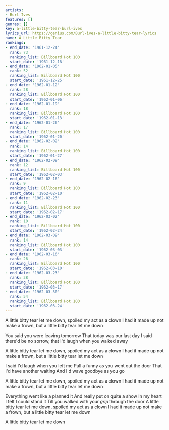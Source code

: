```yaml
---
artists:
- Burl Ives
features: []
genres: []
key: a-little-bitty-tear-burl-ives
lyrics_url: https://genius.com/Burl-ives-a-little-bitty-tear-lyrics
name: A Little Bitty Tear
rankings:
- end_date: '1961-12-24'
  rank: 73
  ranking_list: Billboard Hot 100
  start_date: '1961-12-18'
- end_date: '1962-01-05'
  rank: 52
  ranking_list: Billboard Hot 100
  start_date: '1961-12-25'
- end_date: '1962-01-12'
  rank: 28
  ranking_list: Billboard Hot 100
  start_date: '1962-01-06'
- end_date: '1962-01-19'
  rank: 18
  ranking_list: Billboard Hot 100
  start_date: '1962-01-13'
- end_date: '1962-01-26'
  rank: 17
  ranking_list: Billboard Hot 100
  start_date: '1962-01-20'
- end_date: '1962-02-02'
  rank: 14
  ranking_list: Billboard Hot 100
  start_date: '1962-01-27'
- end_date: '1962-02-09'
  rank: 12
  ranking_list: Billboard Hot 100
  start_date: '1962-02-03'
- end_date: '1962-02-16'
  rank: 9
  ranking_list: Billboard Hot 100
  start_date: '1962-02-10'
- end_date: '1962-02-23'
  rank: 11
  ranking_list: Billboard Hot 100
  start_date: '1962-02-17'
- end_date: '1962-03-02'
  rank: 10
  ranking_list: Billboard Hot 100
  start_date: '1962-02-24'
- end_date: '1962-03-09'
  rank: 14
  ranking_list: Billboard Hot 100
  start_date: '1962-03-03'
- end_date: '1962-03-16'
  rank: 26
  ranking_list: Billboard Hot 100
  start_date: '1962-03-10'
- end_date: '1962-03-23'
  rank: 38
  ranking_list: Billboard Hot 100
  start_date: '1962-03-17'
- end_date: '1962-03-30'
  rank: 54
  ranking_list: Billboard Hot 100
  start_date: '1962-03-24'
---
```

A little bitty tear let me down, spoiled my act as a clown
I had it made up not make a frown, but a little bitty tear let me down

You said you were leaving tomorrow
That today was our last day
I said there'd be no sorrow, that I'd laugh when you walked away

A little bitty tear let me down, spoiled my act as a clown
I had it made up not make a frown, but a little bitty tear let me down

I said I'd laugh when you left me
Pull a funny as you went out the door
That I'd have another waiting
And I'd wave goodbye as you go

A little bitty tear let me down, spoiled my act as a clown
I had it made up not make a frown, but a little bitty tear let me down

Everything went like a planned it
And really put on quite a show
In my heart I felt I could stand it
Till you walked with your *grip* through the door
A little bitty tear let me down, spoiled my act as a clown
I had it made up not make a frown, but a little bitty tear let me down

A little bitty tear let me down
